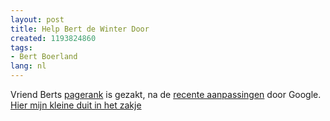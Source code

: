 ```yaml
---
layout: post
title: Help Bert de Winter Door
created: 1193824860
tags:
- Bert Boerland
lang: nl
---
```

Vriend Berts [pagerank](http://www.seroundtable.com/archives/015119.html) is gezakt, na de [recente aanpassingen](http://www.edwords.nl/2007/10/24/verlaging-zichtbare-pagerank-google-penalty-of-pagerank-update/) door Google. [Hier mijn kleine duit in het zakje](http://willy.boerland.com/myblog/ "Bert Boerland Blogt over media, Drupal en Webdingen")
